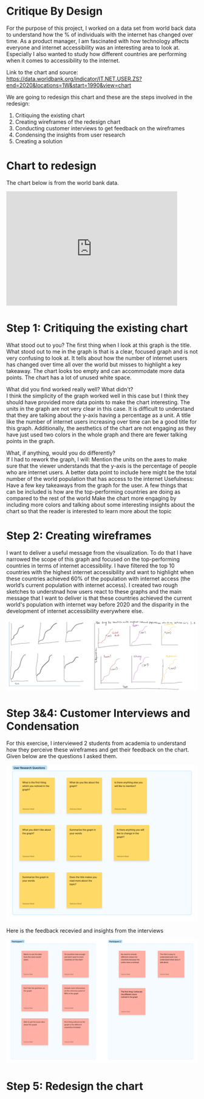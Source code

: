 # Critique By Design 
For the purpose of this project, I worked on a data set from world back data to understand how the % of individuals with the internet has changed over time. As a product manager, I am fascinated with how technology affects everyone and internet accessibility was an interesting area to look at. Especially I also wanted to study how different countries are performing when it comes to accessibility to the internet. 

Link to the chart and source: https://data.worldbank.org/indicator/IT.NET.USER.ZS?end=2020&locations=1W&start=1990&view=chart

We are going to redesign this chart and these are the steps involved in the redesign: 

1. Critiquing the existing chart 
2. Creating wireframes of the redesign chart 
3. Conducting customer interviews to get feedback on the wireframes
4. Condensing the insights from user research 
5. Creating a solution 

# Chart to redesign

The chart below is from the world bank data. 

<iframe src="https://data.worldbank.org/share/widget?end=2020&indicators=IT.NET.USER.ZS&locations=1W&start=1990&view=chart" width='450' height='300' frameBorder='0' scrolling="no" ></iframe>


# Step 1: Critiquing the existing chart 

What stood out to you? 
The first thing when I look at this graph is the title. What stood out to me in the graph is that is a clear, focused graph and is not very confusing to look at. It tells about how the number of internet users has changed over time all over the world but misses to highlight a key takeaway. The chart looks too empty and can accommodate more data points. The chart has a lot of unused white space. 

What did you find worked really well?  What didn't?  
I think the simplicity of the graph worked well in this case but I think they should have provided more data points to make the chart interesting. The units in the graph are not very clear in this case. It is difficult to understand that they are talking about the y-axis having a percentage as a unit. A title like the number of internet users increasing over time can be a good title for this graph. Additionally, the aesthetics of the chart are not engaging as they have just used two colors in the whole graph and there are fewer talking points in the graph. 

What, if anything, would you do differently?  
If I had to rework the graph, I will: 
Mention the units on the axes to make sure that the viewer understands that the y-axis is the percentage of people who are internet users. A better data point to include here might be the total number of the world population that has access to the internet 
Usefulness: Have a few key takeaways from the graph for the user. A few things that can be included is how are the top-performing countries are doing as compared to the rest of the world 
Make the chart more engaging by including more colors and talking about some interesting insights about the chart so that the reader is interested to learn more about the topic 


# Step 2: Creating wireframes

I want to deliver a useful message from the visualization. To do that I have narrowed the scope of this graph and focused on the top-performing countries in terms of internet accessibility.  I have filtered the top 10 countries with the highest internet accessibility and want to highlight when these countries achieved 60% of the population with internet access (the world’s current population with internet access). I created two rough sketches to understnad how users react to these graphs and the main message that I want to deliver is that these countries achieved the current world's population 
with internet way before 2020 and the disparity in the development of internet accessibility everywhere else.


![Wireframe](3.png)

# Step 3&4: Customer Interviews and Condensation
For this exercise, I interviewed 2  students from academia to understand how they perceive these wireframes and get their feedback on the chart. Given below are the questions I asked them. 

![Research Questions](Untitled.jpg)


Here is the feedback recevied and insights from the interviews

![Insights](2.jpg)


# Step 5: Redesign the chart 

<div class="flourish-embed flourish-chart" data-src="visualisation/11832100"><script src="https://public.flourish.studio/resources/embed.js"></script></div>
